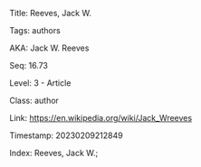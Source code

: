Title:  Reeves, Jack W.

Tags:   authors

AKA:    Jack W. Reeves

Seq:    16.73

Level:  3 - Article

Class:  author

Link:   https://en.wikipedia.org/wiki/Jack_Wreeves

Timestamp: 20230209212849

Index:  Reeves, Jack W.; 

